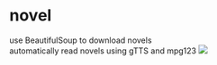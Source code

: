 # novel
use BeautifulSoup to download novels<br>
automatically read novels using gTTS and mpg123
<img src='https://drive.google.com/uc?export=view&id=1hojCQsMmeWd1uGXW5PYPfmLKe2f6LxUm'>
